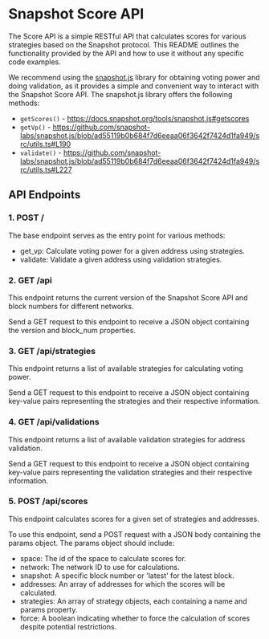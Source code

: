 # Snapshot Score API
The Score API is a simple RESTful API that calculates scores for various strategies based on the Snapshot protocol. This README outlines the functionality provided by the API and how to use it without any specific code examples.

We recommend using the [snapshot.js](https://github.com/snapshot-labs/snapshot.js) library for obtaining voting power and doing validation, as it provides a simple and convenient way to interact with the Snapshot Score API. The snapshot.js library offers the following methods:

- `getScores()` - https://docs.snapshot.org/tools/snapshot.js#getscores
- `getVp()` - https://github.com/snapshot-labs/snapshot.js/blob/ad55119b0b684f7d6eeaa06f3642f7424d1fa949/src/utils.ts#L190
- `validate()` - https://github.com/snapshot-labs/snapshot.js/blob/ad55119b0b684f7d6eeaa06f3642f7424d1fa949/src/utils.ts#L227


## API Endpoints
### 1. POST /
The base endpoint serves as the entry point for various methods:

- get_vp: Calculate voting power for a given address using strategies.
- validate: Validate a given address using validation strategies.



### 2. GET /api
This endpoint returns the current version of the Snapshot Score API and block numbers for different networks.

Send a GET request to this endpoint to receive a JSON object containing the version and block_num properties.

### 3. GET /api/strategies
This endpoint returns a list of available strategies for calculating voting power.

Send a GET request to this endpoint to receive a JSON object containing key-value pairs representing the strategies and their respective information.

### 4. GET /api/validations
This endpoint returns a list of available validation strategies for address validation.

Send a GET request to this endpoint to receive a JSON object containing key-value pairs representing the validation strategies and their respective information.

### 5. POST /api/scores
This endpoint calculates scores for a given set of strategies and addresses.

To use this endpoint, send a POST request with a JSON body containing the params object. The params object should include:

- space: The id of the space to calculate scores for.
- network: The network ID to use for calculations.
- snapshot: A specific block number or 'latest' for the latest block.
- addresses: An array of addresses for which the scores will be calculated.
- strategies: An array of strategy objects, each containing a name and params property.
- force: A boolean indicating whether to force the calculation of scores despite potential restrictions.
